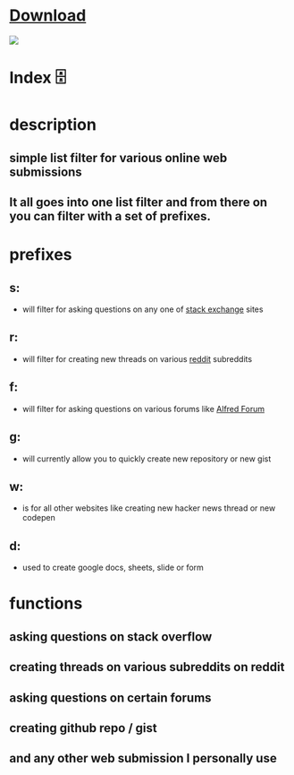 # [Download](https://github.com/nikitavoloboev/ask-create-share-alfred/releases/download/2/a.ask.create.share.alfredworkflow)

![](http://i.imgur.com/qII38OI.png)

# Index 🗄️

# description


## simple list filter for various online web submissions

## It all goes into one list filter and from there on you can filter with a set of prefixes.


# prefixes


## s:

- will filter for asking questions on any one of [stack exchange](http://stackexchange.com/) sites

## r:

- will filter for creating new threads on various [reddit](http://www.reddit.com/) subreddits

## f:

- will filter for asking questions on various forums like [Alfred Forum](http://www.alfredforum.com/)

## g:

- will currently allow you to quickly create new repository or new gist

## w:

- is for all other websites like creating new hacker news thread or new codepen

## d:

- used to create google docs, sheets, slide or form


# functions


## asking questions on stack overflow

## creating threads on various subreddits on reddit

## asking questions on certain forums

## creating github repo / gist

## and any other web submission I personally use

